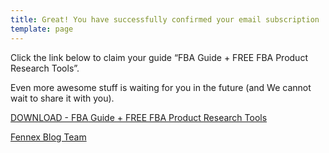 ```yaml
---
title: Great! You have successfully confirmed your email subscription
template: page
---
```


Click the link below to claim your guide “FBA Guide + FREE FBA Product Research Tools”. 

Even more awesome stuff is waiting for you in the future (and We cannot wait to share it with you).

[DOWNLOAD - FBA Guide + FREE FBA Product Research Tools](https://blog.fennex.agency/downloads/fba-guide-and-product-research-tools.xlsx)



[Fennex Blog Team](https://blog.fennex.agency/contact)
